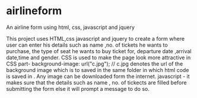# airlineform
An airline form using html, css, javascript and jquery

This project uses HTML,css javascript and jquery to create a form where user can enter his details such as name ,no. of tickets
he wants to purchase, the type of seat he wants to buy ticket for, departure date ,arrival date,time and gender.
CSS is used to make the page look more attractive 
in CSS part-
background-image: url("c.jpg"); // c.jpg denotes the url of the background image which is to saved in the same folder in which 
html code is saved in . Any image can be downloaded form the internet.
javascript -
it makes sure that the details such as name , no. of tickects are filled before submitting the form else it will prompt a message
to do so.
